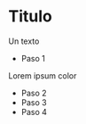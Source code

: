 <!-- Comenzando git -->
# Titulo
<!-- ## Titulo de segundo nivel -->
Un texto

- Paso 1

Lorem   ipsum color

- Paso 2
- Paso 3
- Paso 4
